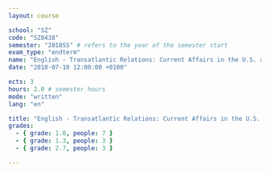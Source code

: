 ```yaml
---
layout: course

school: "SZ"
code: "SZ0438"
semester: "2018SS" # refers to the year of the semester start
exam_type: "endterm"
name: "English - Transatlantic Relations: Current Affairs in the U.S. and the E.U. C1"
date: "2018-07-10 12:00:00 +0100"

ects: 3
hours: 2.0 # semester hours
mode: "written"
lang: "en"

title: "English - Transatlantic Relations: Current Affairs in the U.S. and the E.U. C1 2018SS Endterm"
grades:
  - { grade: 1.0, people: 7 }
  - { grade: 1.3, people: 3 }
  - { grade: 2.7, people: 3 }

---
```



